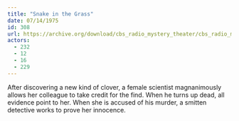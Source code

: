 ```yaml
---
title: "Snake in the Grass"
date: 07/14/1975
id: 308
url: https://archive.org/download/cbs_radio_mystery_theater/cbs_radio_mystery_theater-0301-0350.zip/cbs_radio_mystery_theater-0301-0350%2Fcbsrmt_0308_snake_in_the_grass.mp3
actors:
  - 232
  - 12
  - 16
  - 229
---
```

After discovering a new kind of clover, a female scientist magnanimously allows her colleague to take credit for the find. When he turns up dead, all evidence point to her. When she is accused of his murder, a smitten detective works to prove her innocence.